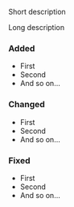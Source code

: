 <!--
First of all, thanks for your pull request!

By sending this pull request you accept the following conditions:

1.  I have read the code of conduct and accept it.
2.  I have read the contributing guidelines and accept them.
3.  I accept that my contribution will be licensed under the AGPLv3.
-->

Short description

Long description

### Added

-   First
-   Second
-   And so on…


### Changed

-   First
-   Second
-   And so on…

### Fixed

-   First
-   Second
-   And so on…
